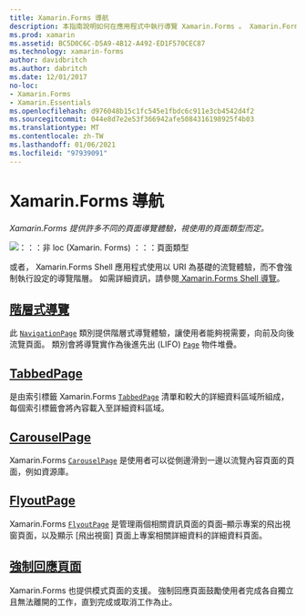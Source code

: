 ```yaml
---
title: Xamarin.Forms 導航
description: 本指南說明如何在應用程式中執行導覽 Xamarin.Forms 。 Xamarin.Forms 提供許多不同的頁面導覽體驗，視使用的頁面類型而定。
ms.prod: xamarin
ms.assetid: BC5D0C6C-D5A9-4B12-A492-ED1F570CEC87
ms.technology: xamarin-forms
author: davidbritch
ms.author: dabritch
ms.date: 12/01/2017
no-loc:
- Xamarin.Forms
- Xamarin.Essentials
ms.openlocfilehash: d976048b15c1fc545e1fbdc6c911e3cb4542d4f2
ms.sourcegitcommit: 044e8d7e2e53f366942afe5084316198925f4b03
ms.translationtype: MT
ms.contentlocale: zh-TW
ms.lasthandoff: 01/06/2021
ms.locfileid: "97939091"
---
```

# <a name="no-locxamarinforms-navigation"></a>Xamarin.Forms 導航

_Xamarin.Forms 提供許多不同的頁面導覽體驗，視使用的頁面類型而定。_

![：：：非 loc (Xamarin. Forms) ：：：頁面類型](images/page-types.png)

或者， Xamarin.Forms Shell 應用程式使用以 URI 為基礎的流覽體驗，而不會強制執行設定的導覽階層。 如需詳細資訊，請參閱[ Xamarin.Forms Shell 導覽](~/xamarin-forms/app-fundamentals/shell/navigation.md)。

## <a name="hierarchical-navigation"></a>[階層式導覽](hierarchical.md)

此 [`NavigationPage`](xref:Xamarin.Forms.NavigationPage) 類別提供階層式導覽體驗，讓使用者能夠視需要，向前及向後流覽頁面。 類別會將導覽實作為後進先出 (LIFO) [`Page`](xref:Xamarin.Forms.Page) 物件堆疊。

## <a name="tabbedpage"></a>[TabbedPage](tabbed-page.md)

是由索引標籤 Xamarin.Forms [`TabbedPage`](xref:Xamarin.Forms.TabbedPage) 清單和較大的詳細資料區域所組成，每個索引標籤會將內容載入至詳細資料區域。

## <a name="carouselpage"></a>[CarouselPage](carousel-page.md)

Xamarin.Forms [`CarouselPage`](xref:Xamarin.Forms.CarouselPage) 是使用者可以從側邊滑到一邊以流覽內容頁面的頁面，例如資源庫。

## <a name="flyoutpage"></a>[FlyoutPage](flyoutpage.md)

Xamarin.Forms [`FlyoutPage`](xref:Xamarin.Forms.FlyoutPage) 是管理兩個相關資訊頁面的頁面–顯示專案的飛出視窗頁面，以及顯示 [飛出視窗] 頁面上專案相關詳細資料的詳細資料頁面。

## <a name="modal-pages"></a>[強制回應頁面](modal.md)

Xamarin.Forms 也提供模式頁面的支援。 強制回應頁面鼓勵使用者完成各自獨立且無法離開的工作，直到完成或取消工作為止。
